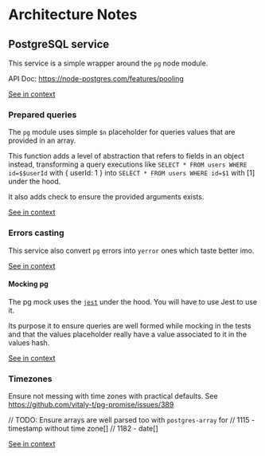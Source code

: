 [//]: # ( )
[//]: # (This file is automatically generated by the `jsarch`)
[//]: # (module. Do not change it elsewhere, changes would)
[//]: # (be overriden.)
[//]: # ( )
# Architecture Notes



## PostgreSQL service

This service is a simple wrapper around the `pg` node module.

API Doc: https://node-postgres.com/features/pooling

[See in context](./src/pg.ts#L60-L65)



### Prepared queries

The `pg` module uses simple `$n` placeholder for queries values
 that are provided in an array.

 This function adds a level of abstraction that refers to fields
 in an object instead, transforming a query executions like
 `SELECT * FROM users WHERE id=$$userId` with { userId: 1 }
 into `SELECT * FROM users WHERE id=$1` with [1] under the
 hood.

It also adds check to ensure the provided arguments exists.

[See in context](./src/pg.ts#L239-L251)



### Errors casting

This service also convert `pg` errors into `yerror` ones which taste
 better imo.

[See in context](./src/pg.ts#L274-L278)



#### Mocking pg

The pg mock uses the [`jest`](https://jestjs.io) under the hood.
 You will have to use Jest to use it.

Its purpose it to ensure queries are well formed while mocking
 in the tests and that the values placeholder really have a value
 associated to it in the values hash.

[See in context](./src/pg.mock.ts#L7-L15)



### Timezones

Ensure not messing with time zones with practical defaults.
See https://github.com/vitaly-t/pg-promise/issues/389

// TODO: Ensure arrays are well parsed too with `postgres-array` for
// 1115 - timestamp without time zone[]
// 1182 - date[]

[See in context](./src/pg.ts#L10-L18)


